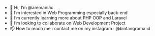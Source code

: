 - 👋 Hi, I’m @aremaniac
- 👀 I’m interested in Web Programming especially back-end 
- 🌱 I’m currently learning more about PHP OOP and Laravel
- 💞️ I’m looking to collaborate on Web Development Project
- 📫 How to reach me : contact me on my instagram : @bintangrama.id

<!---
aremaniac/aremaniac is a ✨ special ✨ repository because its `README.md` (this file) appears on your GitHub profile.
You can click the Preview link to take a look at your changes.
--->
